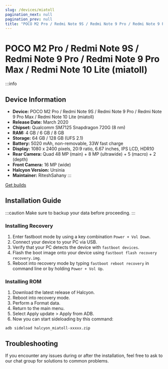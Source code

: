 ```yaml
---
slug: /devices/miatoll
pagination_next: null
pagination_prev: null
title: "POCO M2 Pro / Redmi Note 9S / Redmi Note 9 Pro / Redmi Note 9 Pro Max / Redmi Note 10 Lite (miatoll)"
---
```


# POCO M2 Pro / Redmi Note 9S / Redmi Note 9 Pro / Redmi Note 9 Pro Max / Redmi Note 10 Lite (miatoll)
:::info
## Device Information

- **Device:** POCO M2 Pro / Redmi Note 9S / Redmi Note 9 Pro / Redmi Note 9 Pro Max / Redmi Note 10 Lite (miatoll)
- **Release Date:** March 2020
- **Chipset:** 	Qualcomm SM7125 Snapdragon 720G (8 nm)
- **RAM:** 4 GB / 6 GB / 8 GB
- **Storage:** 64 GB / 128 GB (UFS 2.1)
- **Battery:** 5020 mAh, non-removable, 33W fast charge
- **Display:** 1080 x 2400 pixels, 20:9 ratio, 6.67 inches, IPS LCD, HDR10
- **Rear Camera:** Quad 48 MP (main) + 8 MP (ultrawide) + 5 (macro) + 2 (depth) 
- **Front Camera:** 16 MP (wide)
- **Halcyon Version:** Ursinia
- **Maintainer:** RiteshSahany
:::

<a href="https://www.pling.com/p/2058150/" class="button button--primary">Get builds</a>

## Installation Guide
:::caution
Make sure to backup your data before proceeding.
:::

### Installing Recovery
1. Enter fastboot mode by using a key combination `Power + Vol Down`.
2. Connect your device to your PC via USB.
3. Verify that your PC detects the device with `fastboot devices`.
4. Flash the boot image onto your device using `fastboot flash recovery recovery.img`.
5. Reboot into recovery mode by typing `fastboot reboot recovery` in command line or by holding `Power + Vol Up`.

### Installing ROM
1. Download the latest release of Halcyon.
2. Reboot into recovery mode.
3. Perform a Format data.
4. Return to the main menu.
5. Select Apply update > Apply from ADB.
6. Now you can start sideloading by this command:
```
adb sideload halcyon_miatoll-xxxxx.zip
```

## Troubleshooting

If you encounter any issues during or after the installation, feel free to ask to our chat group for solutions to common problems.